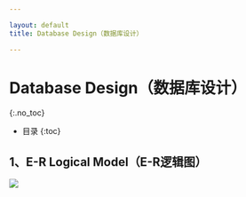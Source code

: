 ```yaml
---

layout: default
title: Database Design（数据库设计）

---
```


# Database Design（数据库设计）
{:.no_toc}

* 目录
{:toc}

## 1、E-R Logical Model（E-R逻辑图）

![](https://raw.githubusercontent.com/OrderingService/Dashboard/gh-pages/imgs/er_model.png)
